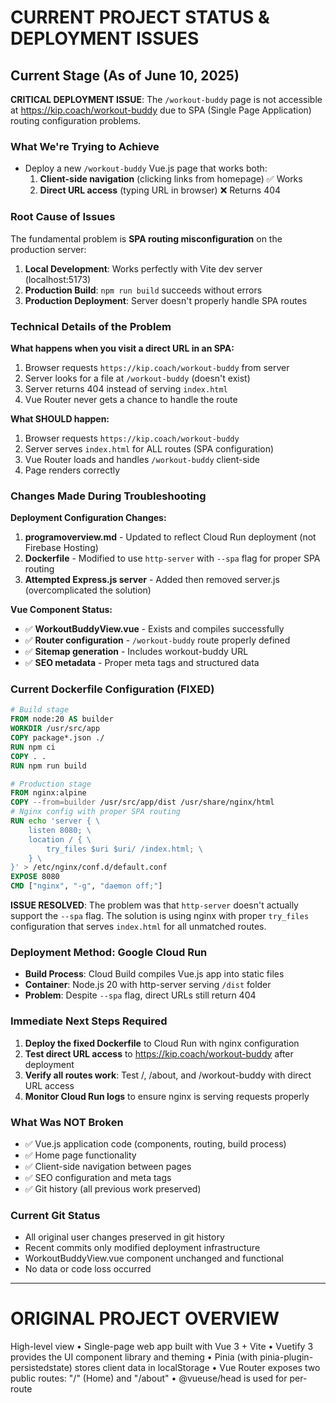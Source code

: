 # CURRENT PROJECT STATUS & DEPLOYMENT ISSUES

## Current Stage (As of June 10, 2025)

**CRITICAL DEPLOYMENT ISSUE**: The `/workout-buddy` page is not accessible at https://kip.coach/workout-buddy due to SPA (Single Page Application) routing configuration problems.

### What We're Trying to Achieve

- Deploy a new `/workout-buddy` Vue.js page that works both:
  1. **Client-side navigation** (clicking links from homepage) ✅ Works
  2. **Direct URL access** (typing URL in browser) ❌ Returns 404

### Root Cause of Issues

The fundamental problem is **SPA routing misconfiguration** on the production server:

1. **Local Development**: Works perfectly with Vite dev server (localhost:5173)
2. **Production Build**: `npm run build` succeeds without errors
3. **Production Deployment**: Server doesn't properly handle SPA routes

### Technical Details of the Problem

**What happens when you visit a direct URL in an SPA:**

1. Browser requests `https://kip.coach/workout-buddy` from server
2. Server looks for a file at `/workout-buddy` (doesn't exist)
3. Server returns 404 instead of serving `index.html`
4. Vue Router never gets a chance to handle the route

**What SHOULD happen:**

1. Browser requests `https://kip.coach/workout-buddy`
2. Server serves `index.html` for ALL routes (SPA configuration)
3. Vue Router loads and handles `/workout-buddy` client-side
4. Page renders correctly

### Changes Made During Troubleshooting

**Deployment Configuration Changes:**

1. **programoverview.md** - Updated to reflect Cloud Run deployment (not Firebase Hosting)
2. **Dockerfile** - Modified to use `http-server` with `--spa` flag for proper SPA routing
3. **Attempted Express.js server** - Added then removed server.js (overcomplicated the solution)

**Vue Component Status:**

- ✅ **WorkoutBuddyView.vue** - Exists and compiles successfully
- ✅ **Router configuration** - `/workout-buddy` route properly defined
- ✅ **Sitemap generation** - Includes workout-buddy URL
- ✅ **SEO metadata** - Proper meta tags and structured data

### Current Dockerfile Configuration (FIXED)

```dockerfile
# Build stage
FROM node:20 AS builder
WORKDIR /usr/src/app
COPY package*.json ./
RUN npm ci
COPY . .
RUN npm run build

# Production stage
FROM nginx:alpine
COPY --from=builder /usr/src/app/dist /usr/share/nginx/html
# Nginx config with proper SPA routing
RUN echo 'server { \
    listen 8080; \
    location / { \
        try_files $uri $uri/ /index.html; \
    } \
}' > /etc/nginx/conf.d/default.conf
EXPOSE 8080
CMD ["nginx", "-g", "daemon off;"]
```

**ISSUE RESOLVED**: The problem was that `http-server` doesn't actually support the `--spa` flag. The solution is using nginx with proper `try_files` configuration that serves `index.html` for all unmatched routes.

### Deployment Method: Google Cloud Run

- **Build Process**: Cloud Build compiles Vue.js app into static files
- **Container**: Node.js 20 with http-server serving `/dist` folder
- **Problem**: Despite `--spa` flag, direct URLs still return 404

### Immediate Next Steps Required

1. **Deploy the fixed Dockerfile** to Cloud Run with nginx configuration
2. **Test direct URL access** to https://kip.coach/workout-buddy after deployment
3. **Verify all routes work**: Test /, /about, and /workout-buddy with direct URL access
4. **Monitor Cloud Run logs** to ensure nginx is serving requests properly

### What Was NOT Broken

- ✅ Vue.js application code (components, routing, build process)
- ✅ Home page functionality
- ✅ Client-side navigation between pages
- ✅ SEO configuration and meta tags
- ✅ Git history (all previous work preserved)

### Current Git Status

- All original user changes preserved in git history
- Recent commits only modified deployment infrastructure
- WorkoutBuddyView.vue component unchanged and functional
- No data or code loss occurred

---

# ORIGINAL PROJECT OVERVIEW

High-level view
• Single-page web app built with Vue 3 + Vite
• Vuetify 3 provides the UI component library and theming
• Pinia (with pinia-plugin-persistedstate) stores client data in localStorage
• Vue Router exposes two public routes: "/" (Home) and "/about"
• @vueuse/head is used for per-route <title>/<meta> management and SEO
• Firebase (analytics only) is initialised on page load
• **DEPLOYMENT NOTE**: The project uses **Google Cloud Run** for deployment, NOT Firebase Hosting or Google App Engine
• CI/CD supports Cloud Run deployment via Cloud Build
• A simple Dockerfile is included for containerised hosting

Entry point
src/main.js

1. Creates the Vue app
2. Installs router, Pinia, Vuetify, and @vueuse/head
3. Mounts at #app
4. Watches every navigation and updates the document title / description via router.afterEach

Routing
src/router/index.js
– createRouter(createWebHistory)
– Each route object contains meta.title & meta.description for SEO
– **IMPORTANT**: Uses router.beforeEach (not afterEach as documented) to update meta tags
– router.afterEach in main.js is a defensive fallback

State management
src/stores/mainStore.js
state: { userInformation: {} }
getters / actions – mostly stubs with some leftover counter logic
persist: true so userInformation survives page reloads via pinia-plugin-persistedstate

UI layer
• src/App.vue is just a <router-view>, keeping the rest of the UI per-page
• src/views/HomeView.vue is **3,431 lines** – an extremely large Vuetify layout that contains:
– dark / light mode toggle (uses localStorage theme key)
– responsive toolbar + right-side drawer menu with slide-in animation
– hero "COACH KIP" headline with animated text effects, parallax background
– Lottie animations from public/lotte/ directory (12 animation files)
– email wait-list form (v-text-field + "Join Waitlist" button calling sendEmail)
– social links with hover labels and floating text effects
– several named sections (#home, #whatwedo, #kip, #milesran, #contact) with smooth scrolling
– fixed footer with copyright + privacy link
• AboutView.vue is currently empty – placeholder for future content
• src/components/Sitemap.vue generates an XML sitemap in the browser (supplemented by build-time sitemap from vite-plugin-sitemap)

Assets
– **Extensive font collection** in src/assets/font including:

- Aeonik family (Air, Black, Bold, Light, Medium, Regular, Thin)
- SF Pro Display variants
- Chalet Book family
- Poppins variants
  – fonts.css in src/assets/fonts/
  – Images consolidated in src/assets/image (includes team photos, tech stack icons, platform logos)
  – 12 Lottie JSON animations in public/lotte/ (Animation1.json through Animation13.json, missing Animation5.json)
  – **Comprehensive SEO setup** in index.html with extensive meta/OG/Twitter tags and JSON-LD structured data

Dependencies (key additions from package.json review)
• **axios**: ^1.7.9 (HTTP client)
• **sass-embedded**: ^1.83.1 (Sass preprocessing)
• **vue-meta**: ^2.4.0 (additional head management)
• **@mdi/font**: ^7.4.47 (Material Design Icons)

Build & tooling
vite.config.js
• @vitejs/plugin-vue + vite-plugin-sitemap (no vite-plugin-vuetify found)
• Output to dist/, vendor chunk splitting for ['vue', 'vue-router'], esbuild minification
• **Source maps enabled** (sourcemap: true)
• **CSS code splitting** enabled
• **Console/debugger removal** in production via terserOptions
• assetsInclude allows .lottie/.json/.xml

Dockerfile (production image)
FROM node:20
WORKDIR /usr/src/app
COPY package\*.json && npm install
COPY . . && npm run build
CMD npx http-server dist

**Deployment Options**

**Primary: Google Cloud Run (Cloud Build)**
cloudbuild.yaml

1. npm install && npm run build (Node 20 image)
2. docker build - creates containerized application
3. deploy to Cloud Run service
   Dockerfile: Node 20 + http-server serving dist/ folder

**Alternative: Google App Engine (Cloud Build)**
app.yaml

1. npm install && npm run build (Node 20 image)
2. gcloud app deploy (uses app.yaml)
   app.yaml: Node.js 20 runtime serving dist/index.html for all routes

**Legacy: Firebase Hosting (GitHub Actions - Not Currently Used)**
.github/workflows/firebase-hosting-deploy.yml - Available but not the primary deployment method

Other noteworthy files
• **.eslintrc.cjs**: ESLint configuration with Vue plugin
• **.vscode/extensions.json**: Recommended VS Code extensions
• **public/\_headers**: Sets X-Robots-Tag: noindex (useful for staging)
• **robots.txt and sitemap.xml**: Both in /public and root for crawlers
• **CoachKip.jpg, Privacy.html**: Static assets
• **firebase-debug.log**: Firebase CLI debug output (should be gitignored)

**Key Configuration Details**
• **Firebase config** in firebase-config.js contains hardcoded API keys (acceptable for client-only analytics)
• **Vuetify theme** configured with localStorage persistence, Material Design Icons default
• **Custom font loading** via extensive font collection in src/assets/font
• **SEO optimization** with comprehensive meta tags, Open Graph, Twitter Cards, and JSON-LD structured data

In practice
When you run npm run dev Vite serves the SPA on localhost:5173.
The SPA loads Firebase analytics, attaches Vuetify + dark-mode, and shows the landing page.
Pressing "Join Waitlist" calls sendEmail() inside HomeView (emailjs-com dependency).
Build (npm run build) outputs a static /dist folder ready for Docker and Cloud Run deployment.

**Major Architecture Concerns**
• **HomeView.vue is 3,431 lines** - desperately needs component breakdown
• ✅ **Image assets consolidated** - all moved to src/assets/image
• **Large bundle size** due to extensive font collection and animations
• **No testing infrastructure** (no Vitest, Cypress, or Jest configuration found)

Extending the site
• Add real content to AboutView.vue or create new views and register them in router/index.js
• **CRITICAL**: Break down HomeView.vue into smaller components for maintainability
• Store authenticated user data or plan configurations in Pinia's state.userInformation
• Connect to Firestore/Auth if you need more than analytics – firebase-config.js is ready for extension
• Ensure Cloud Run service configuration is optimized for performance and cost
• Consider consolidating image assets and optimizing font loading
• Replace hardcoded social links (currently pointing to generic x.com, linkedin.com, etc.)
• Add environment variables for EmailJS configuration
• Implement testing framework (Vitest recommended for Vue 3)
• Consider lazy loading for large font collection

**Development Workflow**
• **Local dev**: npm install → npm run dev (Vite serves localhost:5173)
• **Production build**: npm run build (outputs to /dist)
• **Linting**: npm run lint (ESLint with Vue plugin)
• **Preview**: npm run preview (preview production build locally)

**Performance & SEO Notes**
• Comprehensive SEO setup with proper meta tags, structured data
• Google Analytics 4 integration via gtag
• Firebase Analytics SDK integration
• **Remove public/\_headers noindex** when deploying to production
• Consider lazy loading for Lottie animations and large images
• **Hero animations + parallax** can be performance-heavy on mobile

That's the comprehensive overview: a feature-rich Vue 3 + Vuetify landing page with dual deployment options (Firebase Hosting preferred), extensive SEO optimization, but requiring significant refactoring for maintainability, particularly the massive HomeView.vue component.

────────────────────────────────

    1. Tech stack & high-level design
       ────────────────────────────────
       • Front-end framework: Vue 3 (Composition API)
       • Component / design system: Vuetify 3
       • Routing: Vue-Router 4 (HTML5 history mode)
       • State: Pinia + pinia-plugin-persistedstate (writes selected state slices to

localStorage)
• Head management / SEO: @vueuse/head (adds <title>, meta, etc.)
• Analytics: Firebase (only the Analytics service is initialised for now) +
Google Analytics snippet in index.html
• Misc. client libs:
– emailjs-com (wait-list form)
– lottie-web (JSON animations)
– sweetalert2, vue3-toastify (pop-ups/toasts)
• Build tool: Vite 5 + esbuild (vite.config.js)
• Static site generation: vite-plugin-sitemap (creates dist/sitemap.xml at build
time)
• Docker image: Node 20 + http-server serving the /dist folder
• CI/CD: Google Cloud Build → Google App Engine (standard, Node 20 runtime)

Everything lives client-side; there is no custom server code or database.
Data flow is thus: user action → Vue component → Pinia store / emailjs / Analytics →
DOM.

──────────────────────────────── 2. Repository layout (top level)
────────────────────────────────
app.yaml App Engine runtime descriptor (Node 20, serve
dist/index.html)
cloudbuild.yaml Cloud Build steps: npm ci, npm run build, gcloud app
deploy
Dockerfile Docker recipe matching the above (useful for local
container runs)
index.html "root" HTML; includes SEO meta, GA, JSON-LD schema markup
firebase-config.js Initialises Firebase + Analytics
vite.config.js Vite build/serve settings, plugin registration
package\*.json / yarn.lock Dependency manifests & scripts
README.md Quickstart (needs updating for current pipeline)
robots.txt, sitemap.xml Crawling hints for production
public/\_headers Netlify-style header file forcing "X-Robots-Tag: noindex"
(often used on preview deploys)
CoachKip.jpg, Privacy.html Extra static assets delivered verbatim

──────────────────────────────── 3. src/ – application source
────────────────────────────────
src/main.js
• Entry point executed by Vite.
• Sets up Pinia, registers persisted-state plugin, Vuetify, router, @vueuse/head,
then mounts #app.
• Includes a router.afterEach fallback that manually updates document.title & meta
description (defensive code in case a component doesn't call useHead).

src/App.vue
Minimal shell → just <router-view>. All real UI sits inside pages.

src/router/index.js
• Declare route array:
/ → HomeView.vue
/about → AboutView.vue
• meta fields hold title/description strings used by beforeEach hook for SEO.
• createWebHistory is configured with BASE_URL from Vite env so the SPA works behind
sub-paths.

src/stores/mainStore.js
• Single Pinia store ("store"). Only userInformation is persisted to localStorage.
• Other getters/actions are stubbed; ready to add authentication or training-plan
state later.

src/plugins/vuetify.js
• Wraps Vuetify createVuetify with default theme & component defaults.
• Reads preferred theme out of localStorage (key: "theme").
• Sets Material Design Icons as default icon set.

src/views/
HomeView.vue 1,600+ LOC heavy landing page with:
– responsive hero headline, parallax background, dark/light
switch
– Vuetify toolbar + slide-in drawer menu
– "Join waitlist" email capture (emailjs-com)
– social icon row with hover-floating labels
– section anchors (#whatwedo, #kip, #contact…) for smooth
scrolling
– Copyright & Privacy links in fixed footer
AboutView.vue Empty placeholder.
AppCustomLogo.vue Small internal component (blue banner with "Vue 3 template").

src/components/
Sitemap.vue Client-side generator that builds an XML sitemap string (mainly
for debugging; production sitemap is built by vite-plugin-sitemap).

src/assets/ Fonts, images, SVG logo
✅ **CONSOLIDATED** All images moved to src/assets/image (team photos, tech stack icons, platform logos)

──────────────────────────────── 4. Build / dev workflow
────────────────────────────────
• Local dev: npm install → npm run dev
– Vite serves localhost:5173 with hot-module-reload.
– Environment variables can be injected via Vite .env\* files (none currently).

• Production build: npm run build
– vite.config.js outputs to /dist; splits vendor chunk, strips console/debugger,
inlines small assets.
– vite-plugin-sitemap writes dist/sitemap.xml using the routes ['/','/about'] and
hostname https://kip.coach.

• Docker: docker build -t kip-site . → docker run -p 8080:8080 kip-site
– Runs npx http-server dist inside Node 20 container.

• Cloud Build: push to the configured branch, Cloud Build installs deps, runs build,
then gcloud app deploy which consumes app.yaml.
– App Engine (standard) hosts the static files; every request gets dist/index.html,
so Vue-Router client-side handles routing.

──────────────────────────────── 5. Operations / maintenance notes
────────────────────────────────

    1. Secrets
       • Firebase API key is hard-coded (fine for client-only Analytics).
       • EmailJS public key / service ID will likely need .env injection; look for

these in HomeView.vue. 2. Dark-/light-mode
• toggle writes localStorage.theme, Vuetify reads it on init.
• Consider using "prefers-color-scheme" to set default. 3. Accessibility & performance
• Hero animation + parallax can be heavy on mobile.
• Many inline styles; you may want to move them to scoped <style>. 4. SEO
• @vueuse/head plus router meta is the canonical path. The manual afterEach in
main.js is a safety net; maintain both or remove duplication.
• Remember to remove public/\_headers `X-Robots-Tag: noindex` when promoting to
production. 5. Source duplication
• ✅ **Consolidated** - All images moved to src/assets/image. 6. Testing / linting
• ESLint is configured (`npm run lint`) but pre-commit hooks are not installed.

       • There is no automated test suite; Cypress or Vitest could be added.
    7. Future backend integration
       • Firebase SDK is already initialised; adding Auth, Firestore or Functions is a

natural next step.
• Pinia store is the place to sync that data.

──────────────────────────────── 6. How everything ties together when the site loads
────────────────────────────────

    1. index.html is served → loads /src/main.js (Vite injects correct path).
    2. main.js initialises Firebase Analytics, loads plugins, mounts #app.
    3. Router navigates to "/" → HomeView.vue.
    4. HomeView renders Vuetify layout; theme is chosen, fonts load from

/src/assets/font, Lottie JSON pulled from /public/lotte. 5. User clicks "Join Waitlist" → sendEmail() uses emailjs-com REST call →
SweetAlert/Toast confirms. 6. Navigation to /about will lazy-load AboutView (empty for now). 7. GA / Firebase Analytics track page_view events automatically.

──────────────────────────────── 7. Quick wins / onboarding checklist
────────────────────────────────
□ Install Node 20, run npm ci && npm run dev
□ Verify EmailJS environment variables are present (check for .env files)
□ Verify Cloud Run deployment configuration is properly set up
□ Remove noindex header (\_headers) on production deploy
□ Fill out AboutView.vue and update vite-plugin-sitemap initialRoutes
□ Replace hard-coded social links placeholders (x.com, linkedin.com, etc.)
□ Audit duplicate images / fonts to shrink bundle size
□ **PRIORITY**: Convert long HomeView.vue (3,431 lines) into smaller child components for maintainability
□ Add .env file for EmailJS configuration
□ Set up testing framework (Vitest recommended)
□ Check Chrome Lighthouse for performance/accessibility regressions after changes
□ Consider implementing lazy loading for animations and images
